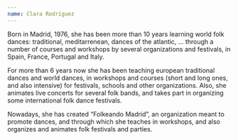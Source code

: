 ```yaml
---
name: Clara Rodríguez
---
```


Born in Madrid, 1976, she has been more than 10 years learning world folk dances: traditional, meditarrenean, dances of the atlantic, … through a number of courses and workshops by several organizations and festivals, in Spain, France, Portugal and Italy.

For more than 6 years now she has been teaching european traditional dances and world dances, in workshops and courses (short and long ones, and also intensive) for festivals, schools and other organizations. Also, she animates live concerts for several folk bands, and takes part in organizing some international folk dance festivals.

Nowadays, she has created “Folkeando Madrid”, an organization meant to promote dances, and through which she teaches in workshops, and also organizes and animates folk festivals and parties.
